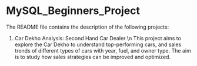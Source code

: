 # MySQL_Beginners_Project
The README file contains the description of the following projects:

1. Car Dekho Analysis: Second Hand Car Dealer \n
This project aims to explore the Car Dekho to understand top-performing cars, and sales trends of different types of cars with year, fuel, and owner type.
The aim is to study how sales strategies can be improved and optimized.

